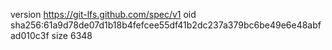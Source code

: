 version https://git-lfs.github.com/spec/v1
oid sha256:61a9d78de07d1b18b4fefcee55df41b2dc237a379bc6be49e6e48abfad010c3f
size 6348
